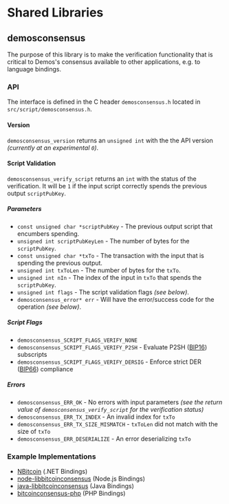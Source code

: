 Shared Libraries
================

## demosconsensus

The purpose of this library is to make the verification functionality that is critical to Demos's consensus available to other applications, e.g. to language bindings.

### API

The interface is defined in the C header `demosconsensus.h` located in  `src/script/demosconsensus.h`.

#### Version

`demosconsensus_version` returns an `unsigned int` with the the API version *(currently at an experimental `0`)*.

#### Script Validation

`demosconsensus_verify_script` returns an `int` with the status of the verification. It will be `1` if the input script correctly spends the previous output `scriptPubKey`.

##### Parameters
- `const unsigned char *scriptPubKey` - The previous output script that encumbers spending.
- `unsigned int scriptPubKeyLen` - The number of bytes for the `scriptPubKey`.
- `const unsigned char *txTo` - The transaction with the input that is spending the previous output.
- `unsigned int txToLen` - The number of bytes for the `txTo`.
- `unsigned int nIn` - The index of the input in `txTo` that spends the `scriptPubKey`.
- `unsigned int flags` - The script validation flags *(see below)*.
- `demosconsensus_error* err` - Will have the error/success code for the operation *(see below)*.

##### Script Flags
- `demosconsensus_SCRIPT_FLAGS_VERIFY_NONE`
- `demosconsensus_SCRIPT_FLAGS_VERIFY_P2SH` - Evaluate P2SH ([BIP16](https://github.com/bitcoin/bips/blob/master/bip-0016.mediawiki)) subscripts
- `demosconsensus_SCRIPT_FLAGS_VERIFY_DERSIG` - Enforce strict DER ([BIP66](https://github.com/bitcoin/bips/blob/master/bip-0066.mediawiki)) compliance

##### Errors
- `demosconsensus_ERR_OK` - No errors with input parameters *(see the return value of `demosconsensus_verify_script` for the verification status)*
- `demosconsensus_ERR_TX_INDEX` - An invalid index for `txTo`
- `demosconsensus_ERR_TX_SIZE_MISMATCH` - `txToLen` did not match with the size of `txTo`
- `demosconsensus_ERR_DESERIALIZE` - An error deserializing `txTo`

### Example Implementations
- [NBitcoin](https://github.com/NicolasDorier/NBitcoin/blob/master/NBitcoin/Script.cs#L814) (.NET Bindings)
- [node-libbitcoinconsensus](https://github.com/bitpay/node-libbitcoinconsensus) (Node.js Bindings)
- [java-libbitcoinconsensus](https://github.com/dexX7/java-libbitcoinconsensus) (Java Bindings)
- [bitcoinconsensus-php](https://github.com/Bit-Wasp/bitcoinconsensus-php) (PHP Bindings)
